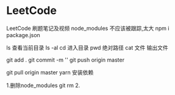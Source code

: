 # LeetCode
LeetCode 刷题笔记及视频
node_modules 不应该被跟踪,太大
npm i package.json



ls 查看当前目录
Is -al
cd 进入目录
pwd 绝对路径
cat 文件 输出文件

git add .
git commit -m ''
git push origin master

git pull origin master
yarn 安装依赖

1.删除node_modules
git rm
2.